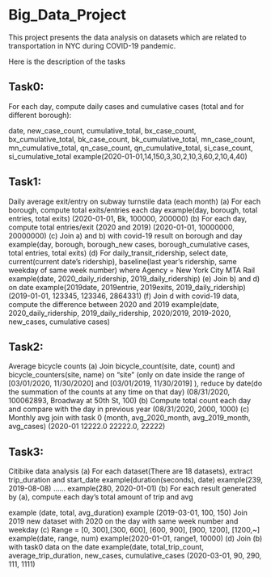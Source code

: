 # Big_Data_Project
This project presents the data analysis on datasets which are related to transportation in NYC during COVID-19 pandemic. 

Here is the description of the tasks


## Task0:
For each day, compute daily cases and cumulative cases (total and for different borough):

date, new_case_count, cumulative_total, bx_case_count, bx_cumulative_total, bk_case_count, bk_cumulative_total, mn_case_count, mn_cumulative_total, qn_case_count, qn_cumulative_total, si_case_count, si_cumulative_total
example(2020-01-01,14,150,3,30,2,10,3,60,2,10,4,40)

## Task1:
Daily average exit/entry on subway turnstile data (each month)
(a) For each borough, compute total exits/entries each day
example(day, borough, total entries, total exits)
(2020-01-01, Bk, 100000, 200000)
(b) For each day, compute total entries/exit (2020 and 2019)
(2020-01-01, 10000000, 20000000)
(c) Join a) and b) with covid-19 result on borough and day
example(day, borough, borough_new cases, borough_cumulative cases, total entries, total exits)
(d) For daily_transit_ridership, select date, current(current date’s ridership), baseline(last year’s ridership, same weekday of same week number) where Agency = New York City MTA Rail
example(date, 2020_daily_ridership, 2019_daily_ridership)
(e) Join b) and d) on date
example(2019date, 2019entrie, 2019exits, 2019_daily_ridership)
(2019-01-01, 123345, 123346, 2864331)
(f) Join d with covid-19 data, compute the difference between 2020 and 2019
example(date, 2020_daily_ridership, 2019_daily_ridership, 2020/2019, 2019-2020, new_cases, cumulative cases)


## Task2:
Average bicycle counts
(a) Join bicycle_count(site, date, count) and bicycle_counters(site, name) on “site” (only on date inside the range of [03/01/2020, 11/30/2020] and  [03/01/2019, 11/30/2019] ), reduce by date(do the summation of the counts at any time on that day)
(08/31/2020, 100062893, Broadway at 50th St, 100)
(b) Compute total count each day and compare with the day in previous year
(08/31/2020, 2000, 1000)
(c) Monthly avg join with task 0
(month, avg_2020_month, avg_2019_month, avg_cases)
(2020-01 12222.0 22222.0, 22222)


## Task3:
Citibike data analysis 
(a) For each dataset(There are 18 datasets), extract trip_duration and start_date
example(duration(seconds), date)
example(239, 2019-08-08)
…...
example(280, 2020-01-01)
(b) For each result generated by (a), compute each day’s total amount of trip and avg

example (date, total, avg_duration)
example (2019-03-01, 100, 150)
Join 2019 new dataset with 2020 on the day with same week number and weekday
(c) Range = [0, 300],[300, 600], [600, 900], [900, 1200], [1200,~]
example(date, range, num)
example(2020-01-01, range1, 10000)
(d) Join (b) with task0 data on the date
example(date, total_trip_count, average_trip_duration, new_cases, cumulative_cases
(2020-03-01, 90, 290, 111, 1111)
